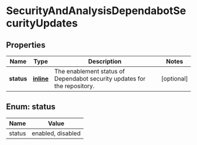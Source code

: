 
# SecurityAndAnalysisDependabotSecurityUpdates

## Properties
Name | Type | Description | Notes
------------ | ------------- | ------------- | -------------
**status** | [**inline**](#Status) | The enablement status of Dependabot security updates for the repository. |  [optional]


<a id="Status"></a>
## Enum: status
Name | Value
---- | -----
status | enabled, disabled



